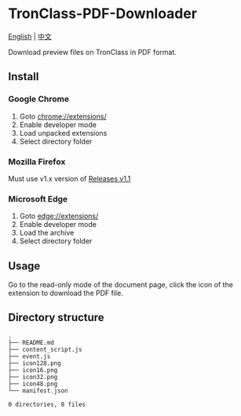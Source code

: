 # TronClass-PDF-Downloader

[English](README.md) | [中文](README-ZH.md)

Download preview files on TronClass in PDF format.

## Install

### Google Chrome

1. Goto [chrome://extensions/](chrome://extensions/)
2. Enable developer mode
3. Load unpacked extensions
4. Select directory folder

### Mozilla Firefox

Must use v1.x version of [Releases v1.1](https://github.com/fish-can/TronClass-PDF-Downloader/releases/tag/v1.1)

### Microsoft Edge

1. Goto [edge://extensions/](edge://extensions/)
2. Enable developer mode
3. Load the archive
4. Select directory folder

## Usage

Go to the read-only mode of the document page, click the icon of the extension to download the PDF file.

## Directory structure

```bash=
.
├── README.md
├── content_script.js
├── event.js
├── icon128.png
├── icon16.png
├── icon32.png
├── icon48.png
└── manifest.json

0 directories, 8 files
```
